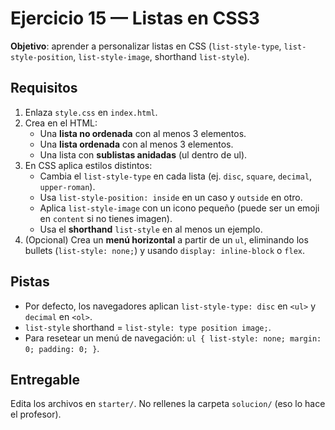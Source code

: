 # Ejercicio 15 — Listas en CSS3

**Objetivo**: aprender a personalizar listas en CSS (`list-style-type`, `list-style-position`, `list-style-image`, shorthand `list-style`).

## Requisitos

1. Enlaza `style.css` en `index.html`.
2. Crea en el HTML:
   - Una **lista no ordenada** con al menos 3 elementos.
   - Una **lista ordenada** con al menos 3 elementos.
   - Una lista con **sublistas anidadas** (ul dentro de ul).
3. En CSS aplica estilos distintos:
   - Cambia el `list-style-type` en cada lista (ej. `disc`, `square`, `decimal`, `upper-roman`).
   - Usa `list-style-position: inside` en un caso y `outside` en otro.
   - Aplica `list-style-image` con un icono pequeño (puede ser un emoji en `content` si no tienes imagen).
   - Usa el **shorthand** `list-style` en al menos un ejemplo.
4. (Opcional) Crea un **menú horizontal** a partir de un `ul`, eliminando los bullets (`list-style: none;`) y usando `display: inline-block` o `flex`.

## Pistas

- Por defecto, los navegadores aplican `list-style-type: disc` en `<ul>` y `decimal` en `<ol>`.
- `list-style` shorthand = `list-style: type position image;`.
- Para resetear un menú de navegación: `ul { list-style: none; margin: 0; padding: 0; }`.

## Entregable

Edita los archivos en `starter/`. No rellenes la carpeta `solucion/` (eso lo hace el profesor).
